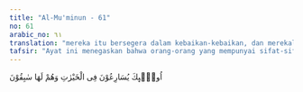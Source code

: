 ```yaml
---
title: "Al-Mu'minun - 61"
no: 61
arabic_no: ٦١
translation: "mereka itu bersegera dalam kebaikan-kebaikan, dan merekalah orang-orang yang lebih dahulu memperolehnya."
tafsir: "Ayat ini menegaskan bahwa orang-orang yang mempunyai sifat-sifat tersebut, selalu bersegera berbuat kebaikan bila ada kesempatan untuk itu dan selalu berupaya agar amal baiknya selalu bertambah. Baru saja ia selesai melaksanakan amal yang baik ia ingin agar dapat segera berbuat amal yang lain dan demikianlah seterusnya. Orang yang demikian sifatnya akan diberi pahala oleh Allah amalnya yang baik di dunia maupun di akhirat seperti yang pernah diberikan kepada Nabi Ibrahim yang tersebut dalam firman-Nya:\n\nDan Kami berikan kepadanya kebaikan di dunia, dan sesungguhnya di akhirat dia termasuk orang yang saleh. (an-Nahl/16: 122)\n\nDan firman-Nya:\n\nMaka Allah memberi mereka pahala di dunia dan pahala yang baik di akhirat. Dan Allah mencintai orang-orang yang berbuat kebaikan. (Ali 'Imran/3: 148)"
---
```

اُولٰۤىِٕكَ يُسَارِعُوْنَ فِى الْخَيْرٰتِ وَهُمْ لَهَا سٰبِقُوْنَ